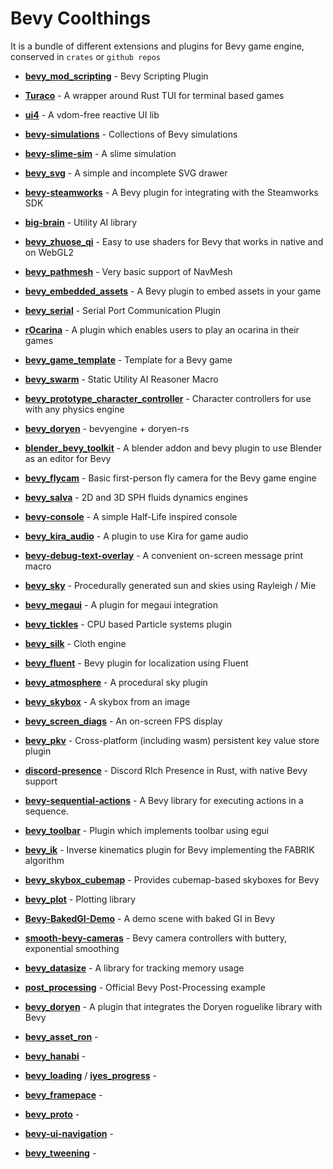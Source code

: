 # Bevy Coolthings
It is a bundle of different extensions and plugins for Bevy game engine, conserved in `crates` or `github repos`

* **[bevy_mod_scripting](https://github.com/makspll/bevy_mod_scripting)** - Bevy Scripting Plugin
* **[Turaco](https://github.com/Ragnyll/Turaco)** - A wrapper around Rust TUI for terminal based games
* **[ui4](https://github.com/TheRawMeatball/ui4)** - A vdom-free reactive UI lib
* **[bevy-simulations](https://github.com/kasunindikaliyanage/bevy-simulations)** - Collections of Bevy simulations
* **[bevy-slime-sim](bevy-slime-sim)** - A slime simulation
* **[bevy_svg](https://github.com/Weasy666/bevy_svg)** - A simple and incomplete SVG drawer
* **[bevy-steamworks](https://github.com/HouraiTeahouse/bevy-steamworks)** - A Bevy plugin for integrating with the Steamworks SDK
* **[big-brain](https://github.com/zkat/big-brain)** - Utility AI library
* **[bevy_zhuose_qi](https://github.com/vleue/bevy_zhuose_qi)** - Easy to use shaders for Bevy that works in native and on WebGL2
* **[bevy_pathmesh](https://github.com/vleue/bevy_pathmesh)** - Very basic support of NavMesh
* **[bevy_embedded_assets](https://github.com/vleue/bevy_embedded_assets)** - A Bevy plugin to embed assets in your game
* **[bevy_serial](https://github.com/hideakitai/bevy_serial)** - Serial Port Communication Plugin
* **[rOcarina](https://github.com/Gearhartlove/rOcarina)** - A plugin which enables users to play an ocarina in their games
* **[bevy_game_template](https://github.com/NiklasEi/bevy_game_template)** - Template for a Bevy game
* **[bevy_swarm](https://github.com/TheLeonsver1/bevy_swarm)** - Static Utility AI Reasoner Macro
* **[bevy_prototype_character_controller](https://github.com/superdump/bevy_prototype_character_controller)** - Character controllers for use with any physics engine
* **[bevy_doryen](https://github.com/smokku/bevy_doryen)** - bevyengine + doryen-rs
* **[blender_bevy_toolkit](https://github.com/sdfgeoff/blender_bevy_toolkit)** - A blender addon and bevy plugin to use Blender as an editor for Bevy
* **[bevy_flycam](https://github.com/sburris0/bevy_flycam)** - Basic first-person fly camera for the Bevy game engine	
* **[bevy_salva](https://github.com/dimforge/bevy_salva)** - 2D and 3D SPH fluids dynamics engines
* **[bevy-console](https://github.com/RichoDemus/bevy-console)** - A simple Half-Life inspired console
* **[bevy_kira_audio](https://github.com/NiklasEi/bevy_kira_audio)** - A plugin to use Kira for game audio
* **[bevy-debug-text-overlay](https://github.com/nicopap/bevy-debug-text-overlay)** - A convenient on-screen message print macro
* **[bevy_sky](https://github.com/Neo-Zhixing/bevy_sky)** - Procedurally generated sun and skies using Rayleigh / Mie
* **[bevy_megaui](https://github.com/mvlabat/bevy_megaui)** - A plugin for megaui integration
* **[bevy_tickles](https://github.com/ManevilleF/bevy_tickles)** - CPU based Particle systems plugin
* **[bevy_silk](https://github.com/ManevilleF/bevy_silk)** - Cloth engine
* **[bevy_fluent](https://github.com/kgv/bevy_fluent)** - Bevy plugin for localization using Fluent
* **[bevy_atmosphere](https://github.com/JonahPlusPlus/bevy_atmosphere)** - A procedural sky plugin
* **[bevy_skybox](https://github.com/jomala/bevy_skybox)** - A skybox from an image
* **[bevy_screen_diags](https://github.com/jomala/bevy_screen_diags)** - An on-screen FPS display
* **[bevy_pkv](https://github.com/johanhelsing/bevy_pkv)** - Cross-platform (including wasm) persistent key value store plugin
* **[discord-presence](https://github.com/jewlexx/discord-presence)** - Discord RIch Presence in Rust, with native Bevy support
* **[bevy-sequential-actions](https://github.com/hikikones/bevy-sequential-actions)** - A Bevy library for executing actions in a sequence.
* **[bevy_toolbar](https://github.com/HeavyRain266/bevy_toolbar)** - Plugin which implements toolbar using egui
* **[bevy_ik](https://github.com/gschup/bevy_ik)** - Inverse kinematics plugin for Bevy implementing the FABRIK algorithm
* **[bevy_skybox_cubemap](https://github.com/google/bevy_skybox_cubemap)** - Provides cubemap-based skyboxes for Bevy
* **[bevy_plot](https://github.com/eliotbo/bevy_plot)** - Plotting library
* **[Bevy-BakedGI-Demo](https://github.com/DGriffin91/Bevy-BakedGI-Demo)** - A demo scene with baked GI in Bevy
* **[smooth-bevy-cameras](https://github.com/bonsairobo/smooth-bevy-cameras)** - Bevy camera controllers with buttery, exponential smoothing
* **[bevy_datasize](https://github.com/BGR360/bevy_datasize)** - A library for tracking memory usage
* **[post_processing](https://github.com/bevyengine/bevy/blob/main/examples/shader/post_processing.rs)** - Official Bevy Post-Processing example
* **[bevy_doryen](https://github.com/alexschrod/bevy_doryen)** - A plugin that integrates the Doryen roguelike library with Bevy

* **[bevy_asset_ron](https://crates.io/crates/bevy_asset_ron)** -
* **[bevy_hanabi](https://crates.io/crates/bevy_hanabi)** -
* **[bevy_loading](https://crates.io/crates/bevy_loading)** / **[iyes_progress](https://crates.io/crates/iyes_progress)** -
* **[bevy_framepace](https://crates.io/crates/bevy_framepace)** -
* **[bevy_proto](https://github.com/MrGVSV/bevy_proto)** - 
* **[bevy-ui-navigation](https://crates.io/crates/bevy-ui-navigation)** - 
* **[bevy_tweening](https://crates.io/crates/bevy_tweening)** -
